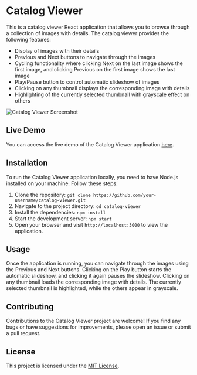 # Catalog Viewer

This is a catalog viewer React application that allows you to browse through a collection of images with details. The catalog viewer provides the following features:

- Display of images with their details
- Previous and Next buttons to navigate through the images
- Cycling functionality where clicking Next on the last image shows the first image, and clicking Previous on the first image shows the last image
- Play/Pause button to control automatic slideshow of images
- Clicking on any thumbnail displays the corresponding image with details
- Highlighting of the currently selected thumbnail with grayscale effect on others

![Catalog Viewer Screenshot](screenshot.png)

## Live Demo

You can access the live demo of the Catalog Viewer application [here](https://catalog-viewer-react.netlify.app/).

## Installation

To run the Catalog Viewer application locally, you need to have Node.js installed on your machine. Follow these steps:

1. Clone the repository: `git clone https://github.com/your-username/catalog-viewer.git`
2. Navigate to the project directory: `cd catalog-viewer`
3. Install the dependencies: `npm install`
4. Start the development server: `npm start`
5. Open your browser and visit `http://localhost:3000` to view the application.

## Usage

Once the application is running, you can navigate through the images using the Previous and Next buttons. Clicking on the Play button starts the automatic slideshow, and clicking it again pauses the slideshow. Clicking on any thumbnail loads the corresponding image with details. The currently selected thumbnail is highlighted, while the others appear in grayscale.

## Contributing

Contributions to the Catalog Viewer project are welcome! If you find any bugs or have suggestions for improvements, please open an issue or submit a pull request. 

## License

This project is licensed under the [MIT License](LICENSE).
